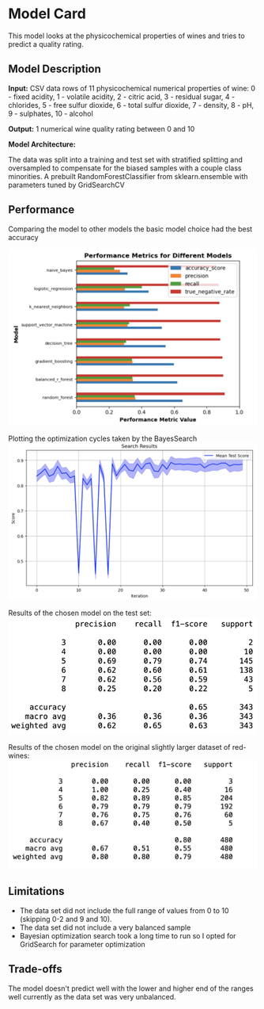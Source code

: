 # Model Card

This model looks at the physicochemical properties of wines and tries to predict a quality rating.

## Model Description

**Input:** 
CSV data rows of 11 physicochemical numerical properties of wine: 0 - fixed acidity, 1 - volatile acidity, 2 - citric acid, 3 - residual sugar, 4 - chlorides, 5 - free sulfur dioxide, 6 - total sulfur dioxide, 7 - density, 8 - pH, 9 - sulphates, 10 - alcohol

**Output:** 
1 numerical wine quality rating between 0 and 10

**Model Architecture:** 

The data was split into a training and test set with stratified splitting and oversampled to compensate for the biased samples with a couple class minorities.
A prebuilt RandomForestClassifier from sklearn.ensemble with parameters tuned by GridSearchCV 

## Performance

Comparing the model to other models the basic model choice had the best accuracy

!["Model Performance Compared"](./images/random-forest-compare.jpg)

Plotting the optimization cycles taken by the BayesSearch 
!["Model Performance Compared"](./images/bayes-search-performance.jpg)

Results of the chosen model on the test set:
!["Model Performance Another Data Set"](./images/plain-stats.jpg)

Results of the chosen model on the original slightly larger dataset of red-wines:
!["Model Performance Another Data Set"](./images/results-original-data.jpg)

## Limitations

* The data set did not include the full range of values from 0 to 10 (skipping 0-2 and 9 and 10). 
* The data set did not include a very balanced sample 
* Bayesian optimization search took a long time to run so I opted for GridSearch for parameter optimization

## Trade-offs

The model doesn't predict well with the lower and higher end of the ranges well currently as the data set was very unbalanced. 
